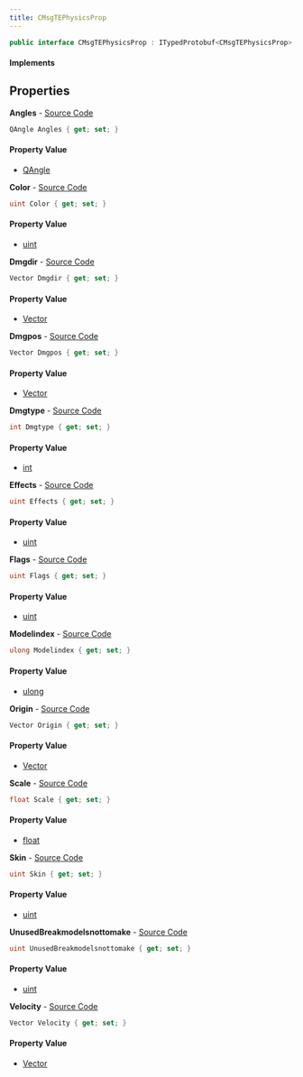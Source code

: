 ```yaml
---
title: CMsgTEPhysicsProp
---
```


```csharp
public interface CMsgTEPhysicsProp : ITypedProtobuf<CMsgTEPhysicsProp>, INativeHandle, INetMessage<CMsgTEPhysicsProp>, IDisposable
```

#### Implements

## Properties

**Angles** - [Source Code](https://github.com/swiftly-solution/swiftlys2/blob/master/managed/src/SwiftlyS2.Generated/Protobufs/Interfaces/CMsgTEPhysicsProp.cs#L24)

```csharp
QAngle Angles { get; set; }
```

#### Property Value

- [QAngle](/docs/api/shared/natives/qangle)

**Color** - [Source Code](https://github.com/swiftly-solution/swiftlys2/blob/master/managed/src/SwiftlyS2.Generated/Protobufs/Interfaces/CMsgTEPhysicsProp.cs#L36)

```csharp
uint Color { get; set; }
```

#### Property Value

- [uint](https://learn.microsoft.com/dotnet/api/system.uint32)

**Dmgdir** - [Source Code](https://github.com/swiftly-solution/swiftlys2/blob/master/managed/src/SwiftlyS2.Generated/Protobufs/Interfaces/CMsgTEPhysicsProp.cs#L51)

```csharp
Vector Dmgdir { get; set; }
```

#### Property Value

- [Vector](/docs/api/shared/natives/vector)

**Dmgpos** - [Source Code](https://github.com/swiftly-solution/swiftlys2/blob/master/managed/src/SwiftlyS2.Generated/Protobufs/Interfaces/CMsgTEPhysicsProp.cs#L48)

```csharp
Vector Dmgpos { get; set; }
```

#### Property Value

- [Vector](/docs/api/shared/natives/vector)

**Dmgtype** - [Source Code](https://github.com/swiftly-solution/swiftlys2/blob/master/managed/src/SwiftlyS2.Generated/Protobufs/Interfaces/CMsgTEPhysicsProp.cs#L54)

```csharp
int Dmgtype { get; set; }
```

#### Property Value

- [int](https://learn.microsoft.com/dotnet/api/system.int32)

**Effects** - [Source Code](https://github.com/swiftly-solution/swiftlys2/blob/master/managed/src/SwiftlyS2.Generated/Protobufs/Interfaces/CMsgTEPhysicsProp.cs#L33)

```csharp
uint Effects { get; set; }
```

#### Property Value

- [uint](https://learn.microsoft.com/dotnet/api/system.uint32)

**Flags** - [Source Code](https://github.com/swiftly-solution/swiftlys2/blob/master/managed/src/SwiftlyS2.Generated/Protobufs/Interfaces/CMsgTEPhysicsProp.cs#L30)

```csharp
uint Flags { get; set; }
```

#### Property Value

- [uint](https://learn.microsoft.com/dotnet/api/system.uint32)

**Modelindex** - [Source Code](https://github.com/swiftly-solution/swiftlys2/blob/master/managed/src/SwiftlyS2.Generated/Protobufs/Interfaces/CMsgTEPhysicsProp.cs#L39)

```csharp
ulong Modelindex { get; set; }
```

#### Property Value

- [ulong](https://learn.microsoft.com/dotnet/api/system.uint64)

**Origin** - [Source Code](https://github.com/swiftly-solution/swiftlys2/blob/master/managed/src/SwiftlyS2.Generated/Protobufs/Interfaces/CMsgTEPhysicsProp.cs#L18)

```csharp
Vector Origin { get; set; }
```

#### Property Value

- [Vector](/docs/api/shared/natives/vector)

**Scale** - [Source Code](https://github.com/swiftly-solution/swiftlys2/blob/master/managed/src/SwiftlyS2.Generated/Protobufs/Interfaces/CMsgTEPhysicsProp.cs#L45)

```csharp
float Scale { get; set; }
```

#### Property Value

- [float](https://learn.microsoft.com/dotnet/api/system.single)

**Skin** - [Source Code](https://github.com/swiftly-solution/swiftlys2/blob/master/managed/src/SwiftlyS2.Generated/Protobufs/Interfaces/CMsgTEPhysicsProp.cs#L27)

```csharp
uint Skin { get; set; }
```

#### Property Value

- [uint](https://learn.microsoft.com/dotnet/api/system.uint32)

**UnusedBreakmodelsnottomake** - [Source Code](https://github.com/swiftly-solution/swiftlys2/blob/master/managed/src/SwiftlyS2.Generated/Protobufs/Interfaces/CMsgTEPhysicsProp.cs#L42)

```csharp
uint UnusedBreakmodelsnottomake { get; set; }
```

#### Property Value

- [uint](https://learn.microsoft.com/dotnet/api/system.uint32)

**Velocity** - [Source Code](https://github.com/swiftly-solution/swiftlys2/blob/master/managed/src/SwiftlyS2.Generated/Protobufs/Interfaces/CMsgTEPhysicsProp.cs#L21)

```csharp
Vector Velocity { get; set; }
```

#### Property Value

- [Vector](/docs/api/shared/natives/vector)

